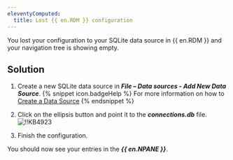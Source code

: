 ```yaml
---
eleventyComputed:
  title: Lost {{ en.RDM }} configuration
---
```

You lost your configuration to your SQLite data source in {{ en.RDM }} and your navigation tree is showing empty.
## Solution
1. Create a new SQLite data source in ***File – Data sources - Add New Data Source***.
{% snippet icon.badgeHelp %}
For more information on how to [Create a Data Source](/rdm/windows/data-sources/create-new-data-source/)
{% endsnippet %}

2. Click on the ellipsis button and point it to the ***connections.db*** file.
![!!KB4923](https://cdnweb.devolutions.net/docs/docs_en_kb_KB4923.png)
1. Finish the configuration.

You should now see your entries in the ***{{ en.NPANE }}***.
